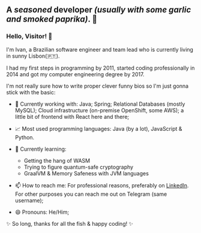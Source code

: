 ## A _seasoned_ developer _(usually with some garlic and smoked paprika)_. 🍲

### Hello, Visitor! 👋

I'm Ivan, a Brazilian software engineer and team lead who is currently living in sunny Lisbon(🇵🇹). 

I had my first steps in programming by 2011, started coding professionally in 2014 and got my computer engineering degree by 2017. 

I'm not really sure how to write proper clever funny bios so I'm just gonna stick with the basic: 

- 🔭 Currently working with: Java; Spring; Relational Databases (mostly MySQL); Cloud infrastructure (on-premise OpenShift, some AWS); a little bit of frontend with React here and there;

- 📈 Most used programming languages: Java (by a lot), JavaScript & Python.

- 🌱 Currently learning: 
  * Getting the hang of WASM
  * Trying to figure quantum-safe cryptography
  * GraalVM & Memory Safeness with JVM languages

- 📫 How to reach me: For professional reasons, preferably on [LinkedIn](https://www.linkedin.com/in/zucchivan/). For other purposes you can reach me out on Telegram (same username);

- 😄 Pronouns: He/Him;

✨ So long, thanks for all the fish & happy coding! ✨
